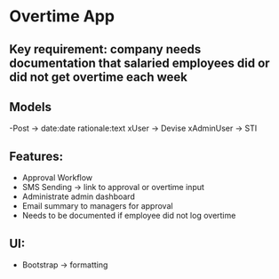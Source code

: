 # Overtime App

## Key requirement: company needs documentation that salaried employees did or did not get overtime each week

## Models
-Post -> date:date rationale:text
xUser -> Devise
xAdminUser -> STI

## Features:
- Approval Workflow
- SMS Sending -> link to approval or overtime input
- Administrate admin dashboard
- Email summary to managers for approval
- Needs to be documented if employee did not log overtime

## UI:
- Bootstrap -> formatting

